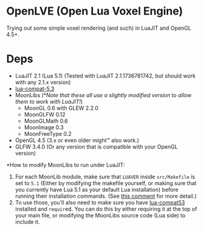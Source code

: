 # OpenLVE (Open Lua Voxel Engine)
Trying out some simple voxel rendering (and such) in LuaJIT and OpenGL 4.5+.

# Deps
- LuaJIT 2.1 (Lua 5.1) (Tested with LuaJIT 2.1.1736781742, but should work with any 2.1.x version)
- [lua-compat-5.3](https://github.com/lunarmodules/lua-compat-5.3) 
- MoonLibs (\**Note that these all use a slightly modified version to allow them to work with LuaJIT!*)
	+ MoonGL 0.6 with GLEW 2.2.0
	+ MoonGLFW 0.12
	+ MoonGLMath 0.6
	+ MoonImage 0.3
	+ MoonFreeType 0.2
- OpenGL 4.5 (3.x or even older might&trade; also work.)
- GLFW 3.4.0 (Or any version that is compatible with your OpenGL version)



*How to modify MoonLibs to run under LuaJIT: 
1. For each MoonLib module, make sure that `LUAVER` inside `src/Makefile` is set to `5.1` (Either by modifying the makefile yourself, or making sure that you currently have Lua 5.1 as your default Lua installation) before running their installation commands. (See [this comment](https://www.reddit.com/r/lua/comments/1j4y6dn/comment/mhglvv9/?utm_source=share&utm_medium=web3x&utm_name=web3xcss&utm_term=1&utm_content=share_button) for more detail.)
2. To use those, you'll also need to make sure you have [lua-compat53]() installed and `requir`ed. You can do this by either requiring it at the top of your main file, or modifying the MoonLibs source code (Lua side) to include it. 